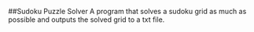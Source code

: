 ##Sudoku Puzzle Solver
A program that solves a sudoku grid as much as possible and outputs the solved grid to a txt file.
